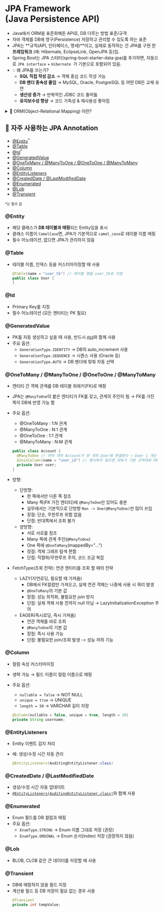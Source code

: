 # JPA Framework (Java Persistence API)

- Java에서 ORM을 표준화해둔 API로, DB 다루는 방법 표준/규격
- 자바 객체를 DB에 영구(Persistence) 저장하고 관리할 수 있도록 하는 표준
- JPA는 **규칙(API, 인터페이스, 명세)**이고, 실제로 동작하는 건 JPA를 구현 한 **프레임워크** (예: Hibernate, EclipseLink, OpenJPA 등)임.   
- Spring Boot는 JPA 스타터(spring-boot-starter-data-jpa)를 추가하면, 자동으로 `JPA interface` + `Hibernate `가 기본으로 포함되어 있음.
- 💡 왜 JPA를 쓰는가?
  - **SQL 직접 작성 감소** → 객체 중심 코드 작성 가능  
  - **DB 벤더 종속성 줄임** → MySQL, Oracle, PostgreSQL 등 어떤 DB든 교체 유연  
  - **생산성 증가** → 반복적인 JDBC 코드 줄어듦  
  - **유지보수성 향상** → 코드 가독성 & 재사용성 좋아짐  

<details>
<summary>📖 ORM(Object-Relational Mapping) 이란?</summary>

#### ORM (Object-Relational Mapping)
- **객체 지향 언어(클래스) ↔ 관계형 DB(테이블)** 를 연결해주는 개념  
- ORM 프레임워크(예: Hibernate, EclipseLink, OpenJPA 등)가 자바 객체와 DB 테이블 사이를 변환해줌  
- SQL 대신 자바 코드로 데이터를 다룰 수 있음  

<br/>

- 예시: 
  ```java
  // ORM 없이 (JDBC 방식)
  String sql = "INSERT INTO user (username, email) VALUES (?, ?)";
  PreparedStatement pstmt = conn.prepareStatement(sql);
  pstmt.setString(1, "John");
  pstmt.setString(2, "john@test.com");
  pstmt.executeUpdate();

  // ORM + JPA 사용
  User user = new User("John", "john@test.com");
  entityManager.persist(user); // SQL 몰라도 DB에 저장됨
  ```
</details>

## 📌 자주 사용하는 JPA Annotation

- [@Entity](#entity)<sup>*</sup>
- [@Table](#table)
- [@Id](#id)<sup>*</sup>
- [@GeneratedValue](#generatedvalue)
- [@OneToMany / @ManyToOne / @OneToOne / @ManyToMany]()
- [@Column](#column)
- [@EntityListeners](#entitylisteners)
- [@CreatedDate / @LastModifiedDate](#createddate--lastmodifieddate)
- [@Enumerated](#enumerated)
- [@Lob](#lob)
- [@Transient](#transient)

<sup>*는 필수 값</sup>

### @Entity
- 해당 클래스가 **DB 테이블과 매핑**되는 Entity임을 표시
- 클래스 이름이 `CamelCase`면, JPA가 기본적으로 `camel_case`로 테이블 이름 매핑
- 필수 어노테이션, 없으면 JPA가 관리하지 않음

### @Table
- 테이블 이름, 인덱스 등을 커스터마이징할 때 사용
  ```java
  @Table(name = "user_tb") // 테이블 명을 user_tb로 지정
  public class User {
  }
  ```

### @Id
- Primary Key를 지정
- 필수 어노테이션 (모든 엔티티는 PK 필요)

### @GeneratedValue
- PK를 자동 생성하고 싶을 때 사용, 반드시 [`@Id`](#id)와 함께 사용
- 주요 옵션:
  - `GenerationType.IDENTITY` → DB의 auto_increment 사용
  - `GenerationType.SEQUENCE` → 시퀀스 사용 (Oracle 등)
  - `GenerationType.AUTO` → DB 벤더에 맞춰 자동 선택

### @OneToMany / @ManyToOne / @OneToOne / @ManyToMany
- 엔티티 간 객체 관계를 DB 테이블 외래키(FK)로 매핑
- JPA는 `@ManyToOne`이 붙은 엔티티가 FK를 갖고, 관계의 주인이 됨 → FK를 가진 쪽이 DB에 반영 가능 함
- 주요 옵션:
  - @OneToMany : 1:N 관계 
  - @ManyToOne : N:1 관계 
  - @OneToOne : 1:1 관계
  - @ManyToMany : N:M 관계

  ```java
  public class Account {
    @ManyToOne // 여러 개의 Account가 한 개의 User에 연결된다 → User 1 개는 여러 개의 Accounts를 가질 수 있다. 
    @JoinColumn(name = "user_id") // 명시하지 않으면 JPA가 기본 규칙대로 FK 컬럼 생성: <필드명>_<참조 PK 이름>
    private User user;
  }
  ```
- 방향:
  - 단방향: 
    - 한 쪽에서만 다른 쪽 참조
    - Many 쪽(FK 가진 엔티티)에 `@ManyToOne`만 있어도 충분
    - 실무에서는 기본적으로 단방향 `Man -> One(@ManyToOne)`만 많이 쓰임
    - 장점: 단순, 무한루프 위험 없음
    - 단점: 반대쪽에서 조회 불가
  - 양방향: 
    - 서로 서로를 참조
    - Many 쪽에 관계 주인(`@ManyToOne`)
    - One 쪽에 `@OneToMany`(mappedBy="...")
    - 장점: 객체 그래프 탐색 편함
    - 단점: 직렬화/무한루프 주의, 코드 조금 복잡
- FetchType(조회 전략): 연관 엔티티를 조회 할 때의 전략
  - LAZY(지연로딩, 필요할 때 가져옴)
    - DB에서 FK컬럼만 가져오고, 실제 연관 객체는 나중에 사용 시 쿼리 발생
    - `@OneToMany`의 기본 값
    - 장점: 성능 최적화, 불필요한 join 방지
    - 단점: 실체 객체 사용 전까지 null 아님 → LazyInitializationException 주의
  - EAGER(즉시로딩, 즉시 가져옴)
    - 연관 객체를 바로 조회
    - `@ManyToOne`의 기본 값
    - 장점: 즉시 사용 가능
    - 단점: 불필요한 join/조회 발생 -> 성능 저하 기능

### @Column
- 컬럼 속성 커스터마이징
- 생략 가능 → 필드 이름이 컬럼 이름으로 매핑
- 주요 옵션:
  - `nullable = false` → NOT NULL
  - `unique = true` → UNIQUE
  - `length = 50` → VARCHAR 길이 지정

  ```java
  @Column(nullable = false, unique = true, length = 20)
  private String username;
  ```

### @EntityListeners
- Entity 이벤트 감지 처리
- 예: 생성/수정 시간 자동 관리

  ```java
  @EntityListeners(AuditingEntityListener.class)
  ```

### @CreatedDate / @LastModifiedDate
- 생성/수정 시간 자동 업데이트
- [`@EntityListeners(AuditingEntityListener.class)`](#entitylisteners)와 함께 사용

### @Enumerated
- Enum 필드를 DB 컬럼과 매핑
- 주요 옵션:
  - `EnumType.STRING` → Enum 이름 그대로 저장 (권장)
  - `EnumType.ORDINAL` → Enum 순서(index) 저장 (권장하지 않음)

### @Lob
- BLOB, CLOB 같은 큰 데이터를 저장할 때 사용

### @Transient
- DB에 매핑하지 않을 필드 지정
- 계산용 필드 등 DB 저장이 필요 없는 경우 사용
  ```java
  @Transient
  private int tempValue;
  ```

